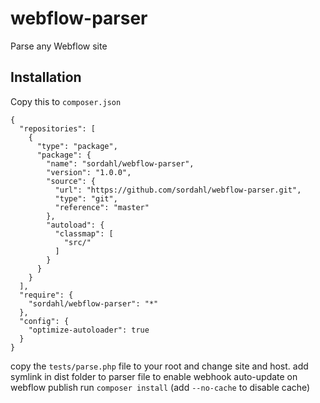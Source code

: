 # webflow-parser

Parse any Webflow site

## Installation

Copy this to `composer.json`

```
{
  "repositories": [
    {
      "type": "package",
      "package": {
        "name": "sordahl/webflow-parser",
        "version": "1.0.0",
        "source": {
          "url": "https://github.com/sordahl/webflow-parser.git",
          "type": "git",
          "reference": "master"
        },
        "autoload": {
          "classmap": [
            "src/"
          ]
        }
      }
    }
  ],
  "require": {
    "sordahl/webflow-parser": "*"
  },
  "config": {
    "optimize-autoloader": true
  }
}
```

copy the `tests/parse.php` file to your root and change site and host.
add symlink in dist folder to parser file to enable webhook auto-update on webflow publish
run `composer install` (add `--no-cache` to disable cache)
